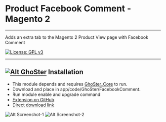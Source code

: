 
# Product Facebook Comment - Magento 2

---

Adds an extra tab to the Magento 2 Product View page with Facebook Comment 

[![License: GPL v3](https://img.shields.io/badge/License-GPL%20v3-blue.svg)](https://www.gnu.org/licenses/gpl-3.0)

---
## [![Alt GhoSter](http://thinghost.info/wp-content/uploads/2015/12/ghoster.png "thinghost.info")](http://thinghost.info) Installation


- This module depends and requires [GhoSter_Core](https://github.com/tuyennn/GhoSter_Core) to run.
- Download and place in app/code/GhoSter/FacebookComment.
- Run module enable and upgrade command
- [Extension on GitHub](https://github.com/tuyennn/Magento2-Product-Facebook-Comment)
- [Direct download link](https://github.com/tuyennn/Magento2-Product-Facebook-Comment/tarball/master)


![Alt Screenshot-1](http://thinghost.info/wp-content/uploads/2017/07/Selection_322-1024x681.jpg "thinghost.info")
![Alt Screenshot-2](http://thinghost.info/wp-content/uploads/2017/07/Selection_324-1024x352.jpg "thinghost.info")
